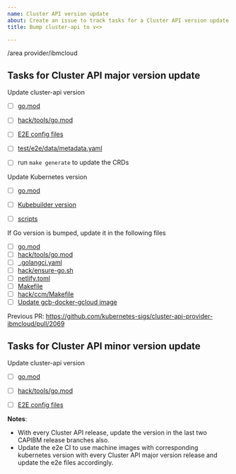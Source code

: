 ```yaml
---
name: Cluster API version update
about: Create an issue to track tasks for a Cluster API version update
title: Bump cluster-api to v<>

---
```


/area provider/ibmcloud

## Tasks for Cluster API major version update

Update cluster-api version
- [ ] [go.mod](https://github.com/kubernetes-sigs/cluster-api-provider-ibmcloud/blob/main/go.mod)
- [ ] [hack/tools/go.mod](https://github.com/kubernetes-sigs/cluster-api-provider-ibmcloud/blob/main/hack/tools/go.mod)
- [ ] [E2E config files](https://github.com/kubernetes-sigs/cluster-api-provider-ibmcloud/tree/main/test/e2e/config)
- [ ] [test/e2e/data/metadata.yaml](https://github.com/kubernetes-sigs/cluster-api-provider-ibmcloud/blob/main/test/e2e/data/shared/metadata.yaml)
- [ ] run `make generate` to update the CRDs


Update Kubernetes version
- [ ] [go.mod](https://github.com/kubernetes-sigs/cluster-api-provider-ibmcloud/blob/main/go.mod)
- [ ] [Kubebuilder version](https://github.com/kubernetes-sigs/cluster-api-provider-ibmcloud/blob/main/Makefile#L84)
- [ ] [scripts](https://github.com/kubernetes-sigs/cluster-api-provider-ibmcloud/blob/main/fetch_ext_bins.sh#L29)


If Go version is bumped, update it in the following files
- [ ] [go.mod](https://github.com/kubernetes-sigs/cluster-api-provider-ibmcloud/blob/main/go.mod)
- [ ] [hack/tools/go.mod](https://github.com/kubernetes-sigs/cluster-api-provider-ibmcloud/blob/main/hack/tools/go.mod)
- [ ] [ .golangci.yaml](https://github.com/kubernetes-sigs/cluster-api-provider-ibmcloud/blob/main/.golangci.yml)
- [ ] [hack/ensure-go.sh](https://github.com/kubernetes-sigs/cluster-api-provider-ibmcloud/blob/main/hack/ensure-go.sh)
- [ ] [netlify.toml](https://github.com/kubernetes-sigs/cluster-api-provider-ibmcloud/blob/main/netlify.toml)
- [ ] [Makefile](https://github.com/kubernetes-sigs/cluster-api-provider-ibmcloud/blob/main/Makefile#L66)
- [ ] [hack/ccm/Makefile](https://github.com/kubernetes-sigs/cluster-api-provider-ibmcloud/blob/main/hack/ccm/Makefile#L16)
- [ ] [Update gcb-docker-gcloud image](https://github.com/kubernetes-sigs/cluster-api-provider-ibmcloud/blob/main/cloudbuild.yaml#L7)

Previous PR: https://github.com/kubernetes-sigs/cluster-api-provider-ibmcloud/pull/2069

## Tasks for Cluster API minor version update

Update cluster-api version
- [ ] [go.mod](https://github.com/kubernetes-sigs/cluster-api-provider-ibmcloud/blob/main/go.mod)
- [ ] [hack/tools/go.mod](https://github.com/kubernetes-sigs/cluster-api-provider-ibmcloud/blob/main/hack/tools/go.mod)
- [ ] [E2E config files](https://github.com/kubernetes-sigs/cluster-api-provider-ibmcloud/tree/main/test/e2e/config)


**Notes**:
* With every Cluster API release, update the version in the last two CAPIBM release branches also.
* Update the e2e CI to use machine images with corresponding kubernetes version with every Cluster API major version release and update the e2e files accordingly.